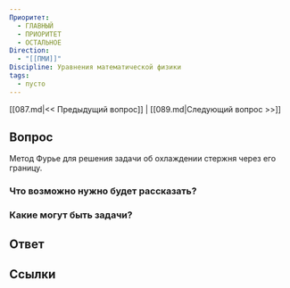 ```yaml
---
Приоритет:
  - ГЛАВНЫЙ
  - ПРИОРИТЕТ
  - ОСТАЛЬНОЕ
Direction:
  - "[[ПМИ]]" 
Discipline: Уравнения математической физики 
tags:
  - пусто
---
```

[[087.md|<< Предыдущий вопрос]] | [[089.md|Следующий вопрос >>]]
## Вопрос

Метод Фурье для решения задачи об охлаждении стержня через его границу.

### Что возможно нужно будет рассказать?

### Какие могут быть задачи?

## Ответ

## Ссылки
